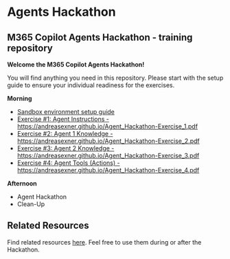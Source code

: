 # Agents Hackathon

## M365 Copilot Agents Hackathon - training repository

**Welcome the M365 Copilot Agents Hackathon!**

You will find anything you need in this repository. Please start with the setup guide to ensure your individual readiness for the exercises. 

**Morning**

+ [Sandbox environment setup guide](<Setup/Sandbox environment setup guide.md>)
+ <a href="https://andreasexner.github.io/Agent_Hackathon-Exercise_1.pdf" target="_blank" rel="noopener noreferrer">Exercise #1: Agent Instructions - https://andreasexner.github.io/Agent_Hackathon-Exercise_1.pdf</a>
+ <a href="https://andreasexner.github.io/Agent_Hackathon-Exercise_2.pdf" target="_blank" rel="noopener noreferrer">Exercise #2: Agent 1 Knowledge - https://andreasexner.github.io/Agent_Hackathon-Exercise_2.pdf</a>
+ <a href="https://andreasexner.github.io/Agent_Hackathon-Exercise_3.pdf" target="_blank" rel="noopener noreferrer">Exercise #3: Agent 2 Knowledge - https://andreasexner.github.io/Agent_Hackathon-Exercise_3.pdf</a>
+ <a href="https://andreasexner.github.io/Agent_Hackathon-Exercise_4.pdf" target="_blank" rel="noopener noreferrer">Exercise #4: Agent Tools (Actions) - https://andreasexner.github.io/Agent_Hackathon-Exercise_4.pdf</a>

**Afternoon**

+ Agent Hackathon
+ Clean-Up

## Related Resources
Find related resources [here](<Setup/Sandbox environment setup guide.md>). Feel free to use them during or after the Hackathon.
